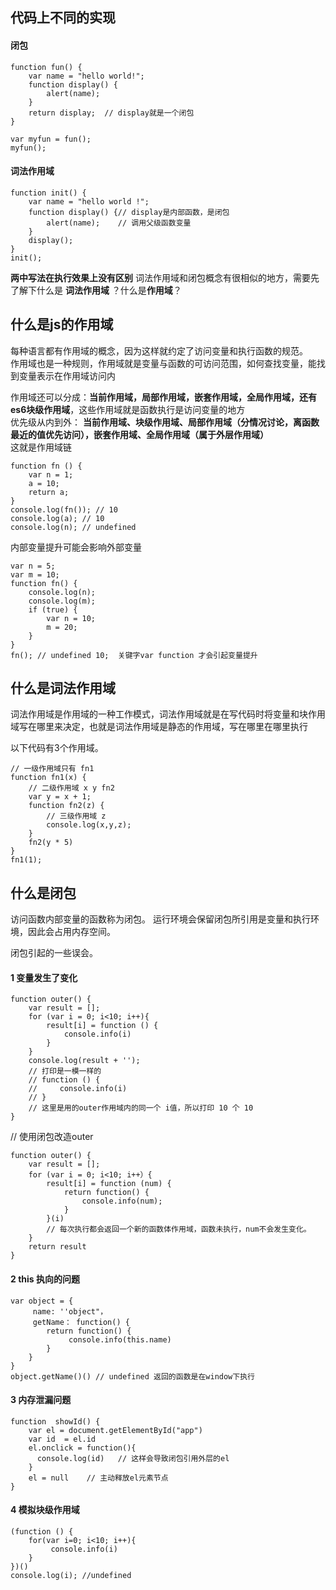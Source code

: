 ## 代码上不同的实现
#### 闭包 <br> 
```
function fun() {
    var name = "hello world!";
    function display() {
        alert(name);
    }
    return display;  // display就是一个闭包
}

var myfun = fun();
myfun();

```
#### 词法作用域 <br> 
```
function init() {
    var name = "hello world !";
    function display() {// display是内部函数，是闭包
        alert(name);    // 调用父级函数变量
    }
    display();
}
init();

```
**两中写法在执行效果上没有区别**
词法作用域和闭包概念有很相似的地方，需要先了解下什么是 **词法作用域** ？什么是**作用域**？


## 什么是js的作用域
每种语言都有作用域的概念，因为这样就约定了访问变量和执行函数的规范。 <br >
作用域也是一种规则，作用域就是变量与函数的可访问范围，如何查找变量，能找到变量表示在作用域访问内 <br >

作用域还可以分成：**当前作用域，局部作用域，嵌套作用域，全局作用域，还有es6块级作用域**，这些作用域就是函数执行是访问变量的地方 <br >
优先级从内到外： **当前作用域、块级作用域、局部作用域（分情况讨论，离函数最近的值优先访问），嵌套作用域、全局作用域（属于外层作用域）** <br >
这就是作用域链
```
function fn () {
    var n = 1;
    a = 10;
    return a;
}
console.log(fn()); // 10
console.log(a); // 10
console.log(n); // undefined
```

内部变量提升可能会影响外部变量
```
var n = 5;
var m = 10;
function fn() {
    console.log(n);
    console.log(m);
    if (true) {
        var n = 10;
        m = 20;
    }
}
fn(); // undefined 10;  关键字var function 才会引起变量提升
```

## 什么是词法作用域
词法作用域是作用域的一种工作模式，词法作用域就是在写代码时将变量和块作用域写在哪里来决定，也就是词法作用域是静态的作用域，写在哪里在哪里执行

以下代码有3个作用域。
```
// 一级作用域只有 fn1
function fn1(x) {
    // 二级作用域 x y fn2
    var y = x + 1;
    function fn2(z) {
        // 三级作用域 z
        console.log(x,y,z);
    }
    fn2(y * 5)
}
fn1(1);
```

## 什么是闭包
访问函数内部变量的函数称为闭包。
运行环境会保留闭包所引用是变量和执行环境，因此会占用内存空间。

闭包引起的一些误会。
#### 1 变量发生了变化

```
function outer() {
    var result = [];
    for (var i = 0; i<10; i++){
        result[i] = function () {
            console.info(i)
        }
    }
    console.log(result + '');
    // 打印是一模一样的
    // function () {
    //     console.info(i)
    // }
    // 这里是用的outer作用域内的同一个 i值，所以打印 10 个 10
}
```
// 使用闭包改造outer
```
function outer() {
    var result = [];
    for (var i = 0; i<10; i++）{
        result[i] = function (num) {
            return function() {
                console.info(num); 
            }
        }(i)
        // 每次执行都会返回一个新的函数体作用域，函数未执行，num不会发生变化。
    }
    return result
}
```
#### 2 this 执向的问题
```
var object = {
     name: ''object"，
     getName： function() {
        return function() {
             console.info(this.name)
        }
    }
}
object.getName()() // undefined 返回的函数是在window下执行
```

#### 3 内存泄漏问题
```
function  showId() {
    var el = document.getElementById("app")
    var id  = el.id
    el.onclick = function(){
      console.log(id)   // 这样会导致闭包引用外层的el
    }
    el = null    // 主动释放el元素节点
}
```

#### 4 模拟块级作用域
```
(function () {
    for(var i=0; i<10; i++){
         console.info(i)
    }
})()
console.log(i); //undefined
```
